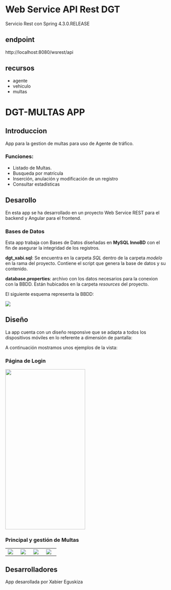 # Web Service API Rest DGT

Servicio Rest con Spring 4.3.0.RELEASE

## endpoint

http://localhost:8080/wsrest/api

## recursos

* agente
* vehiculo
* multas

# DGT-MULTAS APP

## Introduccion

App para la gestion de multas para uso de Agente de tráfico.

### Funciones:
* Listado de Multas.
* Busqueda por matrícula
* Inserción, anulación y modificación de un registro
* Consultar estadísticas


## Desarollo
En esta app se ha desarrollado en un proyecto Web Service REST para el backend y Angular para el frontend.

### Bases de Datos

Esta app trabaja con Bases de Datos diseñadas en **MySQL InnoBD** con el fin de asegurar la integridad de los registros.

**dgt_xabi.sql**: Se encuentra en la carpeta *SQL* dentro de la carpeta *modelo* en la rama del proyecto. Contiene el script que genera la base de datos y su contenido.

**database.properties**: archivo con los datos necesarios para la conexion con la BBDD. Están hubicados en la carpeta *resources* del proyecto.


El siguiente esquema representa la BBDD:

<img src="https://github.com/ipartek/java_2018_0554/blob/xabiereguskiza/dgt/WS_REST/src/main/webapp/imagenes/esquema.png"></img>



## Diseño 
La app cuenta con un diseño responsive que se adapta a todos los dispositivos móviles en lo referente a dimensión de pantalla:
 
  A continuación mostramos unos ejemplos de la vista:
  
 ### Página de Login
 <img src="https://github.com/ipartek/java_2018_0554/blob/xabiereguskiza/dgt/WS_REST/src/main/webapp/imagenes/login.png" width="250" height="500">
  
 ### Principal y gestión de Multas
 
<table>
<tr>
<td width="20%"><img src="https://github.com/ipartek/java_2018_0554/blob/xabiereguskiza/dgt/WS_REST/src/main/webapp/imagenes/principal.png"></td>
<td width="20%"><img src="https://github.com/ipartek/java_2018_0554/blob/xabiereguskiza/dgt/WS_REST/src/main/webapp/imagenes/buscar.png"></td>
<td width="20%"><img src="https://github.com/ipartek/java_2018_0554/blob/xabiereguskiza/dgt/WS_REST/src/main/webapp/imagenes/multar.png"></td>
<td width="20%"><img src="https://github.com/ipartek/java_2018_0554/blob/xabiereguskiza/dgt/WS_REST/src/main/webapp/imagenes/multas.png"></td>


 </tr>
 
 </table>
 

## Desarrolladores
App desarollada por Xabier Eguskiza